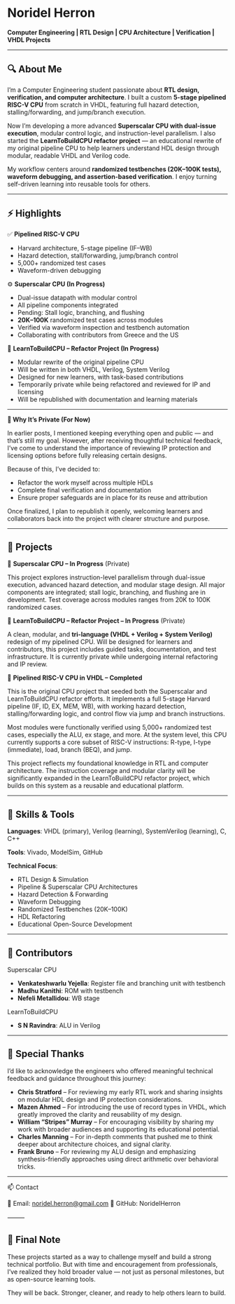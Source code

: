 # Noridel Herron

**Computer Engineering | RTL Design | CPU Architecture | Verification | VHDL Projects**

---

## 🔍 About Me

I’m a Computer Engineering student passionate about **RTL design, verification, and computer architecture**. I built a custom **5-stage pipelined RISC-V CPU** from scratch in VHDL, featuring full hazard detection, stalling/forwarding, and jump/branch execution.

Now I’m developing a more advanced **Superscalar CPU with dual-issue execution**, modular control logic, and instruction-level parallelism. I also started the **LearnToBuildCPU refactor project** — an educational rewrite of my original pipeline CPU to help learners understand HDL design through modular, readable VHDL and Verilog code.

My workflow centers around **randomized testbenches (20K–100K tests), waveform debugging, and assertion-based verification**. I enjoy turning self-driven learning into reusable tools for others.

---

## ⚡ Highlights
✅ **Pipelined RISC-V CPU**
- Harvard architecture, 5-stage pipeline (IF–WB)
- Hazard detection, stall/forwarding, jump/branch control
- 5,000+ randomized test cases
- Waveform-driven debugging

⚙️ **Superscalar CPU (In Progress)**
- Dual-issue datapath with modular control
- All pipeline components integrated
- Pending: Stall logic, branching, and flushing
- **20K–100K** randomized test cases across modules
- Verified via waveform inspection and testbench automation
- Collaborating with contributors from Greece and the US

🧠 **LearnToBuildCPU – Refactor Project (In Progress)**
- Modular rewrite of the original pipeline CPU
- Will be written in both VHDL, Verilog, System Verilog
- Designed for new learners, with task-based contributions
- Temporarily private while being refactored and reviewed for IP and licensing
- Will be republished with documentation and learning materials

---

**🔐 Why It’s Private (For Now)**

In earlier posts, I mentioned keeping everything open and public — and that’s still my goal. However, after receiving thoughtful technical feedback, I’ve come to understand the importance of reviewing IP protection and licensing options before fully releasing certain designs.

Because of this, I’ve decided to:
- Refactor the work myself across multiple HDLs
- Complete final verification and documentation
- Ensure proper safeguards are in place for its reuse and attribution

Once finalized, I plan to republish it openly, welcoming learners and collaborators back into the project with clearer structure and purpose.

---

## 🚧 Projects

🔹 **Superscalar CPU – In Progress** (Private)

This project explores instruction-level parallelism through dual-issue execution, advanced hazard detection, and modular stage design. All major components are integrated; stall logic, branching, and flushing are in development. Test coverage across modules ranges from 20K to 100K randomized cases.

🔹 **LearnToBuildCPU – Refactor Project – In Progress** (Private)

A clean, modular, and **tri-language (VHDL + Verilog + System Verilog)** redesign of my pipelined CPU. Will be designed for learners and contributors, this project includes guided tasks, documentation, and test infrastructure. It is currently private while undergoing internal refactoring and IP review.

🔹 **Pipelined RISC-V CPU in VHDL – Completed**

This is the original CPU project that seeded both the Superscalar and LearnToBuildCPU refactor efforts. It implements a full 5-stage Harvard pipeline (IF, ID, EX, MEM, WB), with working hazard detection, stalling/forwarding logic, and control flow via jump and branch instructions.

Most modules were functionally verified using 5,000+ randomized test cases, especially the ALU, ex stage, and more. At the system level, this CPU currently supports a core subset of RISC-V instructions: R-type, I-type (immediate), load, branch (BEQ), and jump.

This project reflects my foundational knowledge in RTL and computer architecture. The instruction coverage and modular clarity will be significantly expanded in the LearnToBuildCPU refactor project, which builds on this system as a reusable and educational platform.

---

## 🧠 Skills & Tools

**Languages**:
VHDL (primary), Verilog (learning), SystemVerilog (learning), C, C++

**Tools**:
Vivado, ModelSim, GitHub

**Technical Focus**:
- RTL Design & Simulation
- Pipeline & Superscalar CPU Architectures
- Hazard Detection & Forwarding
- Waveform Debugging
- Randomized Testbenches (20K–100K)
- HDL Refactoring
- Educational Open-Source Development

---

## 🤝 Contributors

Superscalar CPU
- **Venkateshwarlu Yejella**: Register file and branching unit with testbench
- **Madhu Kanithi**: ROM with testbench
- **Nefeli Metallidou**: WB stage

LearnToBuildCPU
- **S N Ravindra**: ALU in Verilog

---

## 🙏 Special Thanks

I’d like to acknowledge the engineers who offered meaningful technical feedback and guidance throughout this journey:
- **Chris Stratford** – For reviewing my early RTL work and sharing insights on modular HDL design and IP protection considerations.
- **Mazen Ahmed** – For introducing the use of record types in VHDL, which greatly improved the clarity and reusability of my design.
- **William “Stripes” Murray** – For encouraging visibility by sharing my work with broader audiences and supporting its educational potential.
- **Charles Manning** – For in-depth comments that pushed me to think deeper about architecture choices, and signal clarity.
- **Frank Bruno** – For reviewing my ALU design and emphasizing synthesis-friendly approaches using direct arithmetic over behavioral tricks.

---

📫 Contact

📧 Email: noridel.herron@gmail.com
🔗 GitHub: NoridelHerron

⸻

## 📝 Final Note

These projects started as a way to challenge myself and build a strong technical portfolio. But with time and encouragement from professionals, I’ve realized they hold broader value — not just as personal milestones, but as open-source learning tools.

They will be back. Stronger, cleaner, and ready to help others learn to build.
